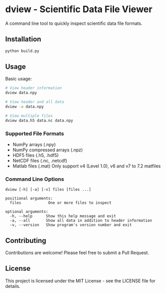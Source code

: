 # dview - Scientific Data File Viewer

A command line tool to quickly inspect scientific data file formats.

## Installation

```bash
python build.py
```

## Usage

Basic usage:
```bash
# View header information
dview data.npy

# View header and all data
dview -a data.npy

# View multiple files
dview data.h5 data.nc data.npy
```

### Supported File Formats

- NumPy arrays (.npy)
- NumPy compressed arrays (.npz)
- HDF5 files (.h5, .hdf5)
- NetCDF files (.nc, .netcdf)
- Matlab files (.mat) Only support v4 (Level 1.0), v6 and v7 to 7.2 matfiles


### Command Line Options

```
dview [-h] [-a] [-v] files [files ...]

positional arguments:
  files            One or more files to inspect

optional arguments:
  -h, --help      Show this help message and exit
  -a, --all       Show all data in addition to header information
  -v, --version   Show program's version number and exit
```

## Contributing

Contributions are welcome! Please feel free to submit a Pull Request.

## License

This project is licensed under the MIT License - see the LICENSE file for details.
